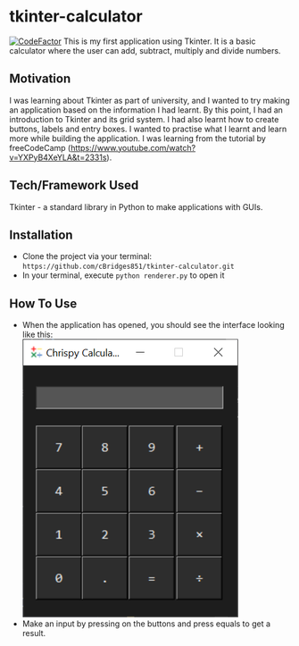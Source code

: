 # tkinter-calculator
[![CodeFactor](https://www.codefactor.io/repository/github/cbridges851/tkinter-calculator/badge)](https://www.codefactor.io/repository/github/cbridges851/tkinter-calculator)
This is my first application using Tkinter. It is a basic calculator where the user can add, subtract, multiply and divide numbers.

## Motivation
I was learning about Tkinter as part of university, and I wanted to try making an application based on the information I had learnt. By this point, I had an introduction to Tkinter and its grid system. I had also learnt how to create buttons, labels and entry boxes. I wanted to practise what I learnt and learn more while building the application. I was learning from the tutorial by freeCodeCamp (https://www.youtube.com/watch?v=YXPyB4XeYLA&t=2331s).

## Tech/Framework Used
Tkinter - a standard library in Python to make applications with GUIs.

## Installation
- Clone the project via your terminal: `https://github.com/cBridges851/tkinter-calculator.git`
- In your terminal, execute `python renderer.py` to open it

## How To Use
- When the application has opened, you should see the interface looking like this:  
![Calculator Interface](calculator.png)
- Make an input by pressing on the buttons and press equals to get a result.
